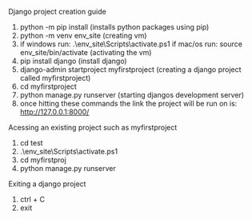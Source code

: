 Django project creation guide
1. python -m pip install (installs python packages using pip)
2. python -m venv env_site (creating vm)
3.  if windows run: .\env_site\Scripts\activate.ps1 if mac/os run: source env_site/bin/activate (activating the vm)
4. pip install django (install django)
5. django-admin startproject myfirstproject (creating a django project called myfirstproject)
6. cd myfirstproject
7. python manage.py runserver (starting djangos development server)
8. once hitting these commands the link the project will be run on is: http://127.0.0.1:8000/

Acessing an existing project such as myfirstproject
1. cd test
2. .\env_site\Scripts\activate.ps1
3. cd myfirstproj
4. python manage.py runserver

Exiting a django project
1. ctrl + C
2. exit


